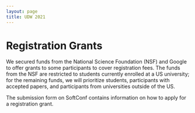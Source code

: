 ```yaml
---
layout: page
title: UDW 2021
---
```


# Registration Grants

We secured funds from the National Science Foundation (NSF) and Google to offer grants to some participants to cover registration fees. The funds from the NSF are restricted to students currently enrolled at a US university; for the remaining funds, we will prioritize students, participants with accepted papers, and participants from universities outside of the US. 

The submission form on SoftConf contains information on how to apply for a registration grant.
